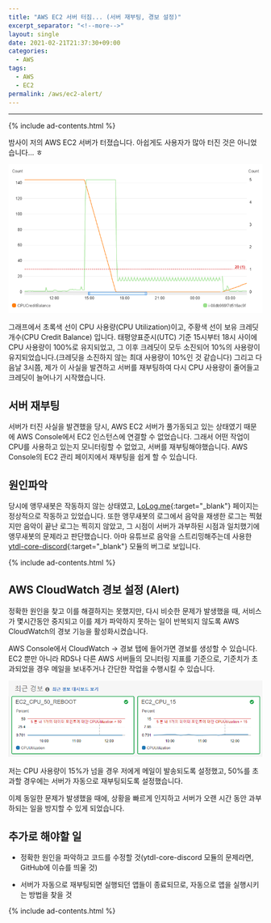 ```yaml
---
title: "AWS EC2 서버 터짐... (서버 재부팅, 경보 설정)"
excerpt_separator: "<!--more-->"
layout: single
date: 2021-02-21T21:37:30+09:00
categories:
  - AWS
tags:
  - AWS
  - EC2
permalink: /aws/ec2-alert/
---
```

---
{% include ad-contents.html %}


밤사이 저의 AWS EC2 서버가 터졌습니다. 아쉽게도 사용자가 많아 터진 것은 아니었습니다... ㅎ
<!--more-->

![graph](/assets/post-images/aws-alert/graph0.png)

그래프에서 초록색 선이 CPU 사용량(CPU Utilization)이고, 주황색 선이 보유 크레딧 개수(CPU Credit Balance) 입니다. 태평양표준시(UTC) 기준 15시부터 18시 사이에 CPU 사용량이 100%로 유지되었고, 그 이후 크레딧이 모두 소진되어 10%의 사용량이 유지되었습니다.(크레딧을 소진하지 않는 최대 사용량이 10%인 것 같습니다) 그리고 다음날 3시쯤, 제가 이 사실을 발견하고 서버를 재부팅하여 다시 CPU 사용량이 줄어들고 크레딧이 늘어나기 시작했습니다.

## 서버 재부팅

서버가 터진 사실을 발견했을 당시, AWS EC2 서버가 풀가동되고 있는 상태였기 때문에 AWS Console에서 EC2 인스턴스에 연결할 수 없었습니다. 그래서 어떤 작업이 CPU를 사용하고 있는지 모니터링할 수 없었고, 서버를 재부팅해야했습니다. AWS Console의 EC2 관리 페이지에서 재부팅을 쉽게 할 수 있습니다.

## 원인파악

당시에 앵무새봇은 작동하지 않는 상태였고, [LoLog.me](https://lolog.me){:target="_blank"} 페이지는 정상적으로 작동하고 있었습니다. 또한 앵무새봇의 로그에서 음악을 재생한 로그는 찍혔지만 음악이 끝난 로그는 찍히지 않았고, 그 시점이 서버가 과부하된 시점과 일치했기에 앵무새봇의 문제라고 판단했습니다. 아마 유튜브로 음악을 스트리밍해주는데 사용한 [ytdl-core-discord](https://www.npmjs.com/package/ytdl-core-discord){:target="_blank"} 모듈의 버그로 보입니다.

{% include ad-contents.html %}

## AWS CloudWatch 경보 설정 (Alert)

정확한 원인을 찾고 이를 해결하지는 못했지만, 다시 비슷한 문제가 발생했을 때, 서비스가 몇시간동안 중지되고 이를 제가 파악하지 못하는 일이 반복되지 않도록 AWS CloudWatch의 경보 기능을 활성화시켰습니다.

AWS Console에서 CloudWatch -> 경보 탭에 들어가면 경보를 생성할 수 있습니다. EC2 뿐만 아니라 RDS나 다른 AWS 서버들의 모니터링 지표를 기준으로, 기준치가 초과되었을 경우 메일을 보내주거나 간단한 작업을 수행시킬 수 있습니다.

![dashboard](/assets/post-images/aws-alert/dashboard.png)

저는 CPU 사용량이 15%가 넘을 경우 저에게 메일이 발송되도록 설정했고, 50%를 초과할 경우에는 서버가 자동으로 재부팅되도록 설정했습니다.

이제 동일한 문제가 발생했을 때에, 상황을 빠르게 인지하고 서버가 오랜 시간 동안 과부하되는 일을 방지할 수 있게 되었습니다.

## 추가로 해야할 일
* 정확한 원인을 파악하고 코드를 수정할 것(ytdl-core-discord 모듈의 문제라면, GitHub에 이슈를 띄울 것)

* 서버가 자동으로 재부팅되면 실행되던 앱들이 종료되므로, 자동으로 앱을 실행시키는 방법을 찾을 것

{% include ad-contents.html %}
